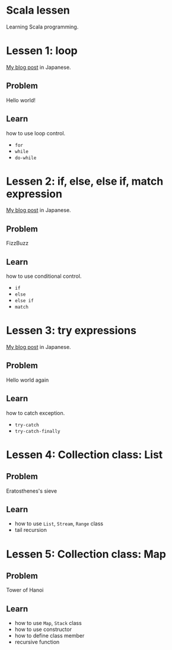 Scala lessen
============

Learning Scala programming.

# Lessen 1: loop

[My blog post](http://blog.satooshi.jp/blog/2013/03/11/beginning-scala-programming3/) in Japanese.

## Problem

Hello world!

## Learn

how to use loop control.

- `for`
- `while`
- `do-while`

# Lessen 2: if, else, else if, match expression

[My blog post](http://blog.satooshi.jp/blog/2013/03/10/beginning-scala-programming2/) in Japanese.

## Problem

FizzBuzz

## Learn

how to use conditional control.

- `if`
- `else`
- `else if`
- `match`

# Lessen 3: try expressions

[My blog post](http://blog.satooshi.jp/blog/2013/03/04/beginning-scala-programming1/) in Japanese.

## Problem

Hello world again

## Learn

how to catch exception.

- `try-catch`
- `try-catch-finally`

# Lessen 4: Collection class: List

## Problem

Eratosthenes's sieve

## Learn

- how to use `List`, `Stream`, `Range` class
- tail recursion

# Lessen 5: Collection class: Map

## Problem

Tower of Hanoi

## Learn

- how to use `Map`, `Stack` class
- how to use constructor
- how to define class member
- recursive function
